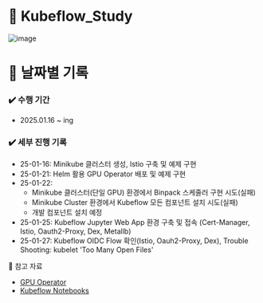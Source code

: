 # 🐳 Kubeflow_Study

![image](https://github.com/user-attachments/assets/5d03e3c4-8a17-4d0a-bf37-c11bb21aa3f1)

# 📅 날짜별 기록<br>

### ✔️ 수행 기간
- 2025.01.16 ~ ing

### ✔️ 세부 진행 기록
- 25-01-16: Minikube 클러스터 생성, Istio 구축 및 예제 구현  
- 25-01-21: Helm 활용 GPU Operator 배포 및 예제 구현  
- 25-01-22: 
  - Minikube 클러스터(단일 GPU) 환경에서 Binpack 스케줄러 구현 시도(실패)  
  - Minikube Cluster 환경에서 Kubeflow 모든 컴포넌트 설치 시도(실패)  
  - 개발 컴포넌트 설치 예정  
- 25-01-25: Kubeflow Jupyter Web App 환경 구축 및 접속 (Cert-Manager, Istio, Oauth2-Proxy, Dex, Metallb)  
- 25-01-27: Kubeflow OIDC Flow 확인(Istio, Oauh2-Proxy, Dex), Trouble Shooting: kubelet 'Too Many Open Files'


📒 참고 자료<br>

- [GPU Operator](https://heumsi.github.io/blog/posts/setup-gpu-env-in-k8s/)
- [Kubeflow Notebooks](https://www.kubeflow.org/docs/components/notebooks/)
